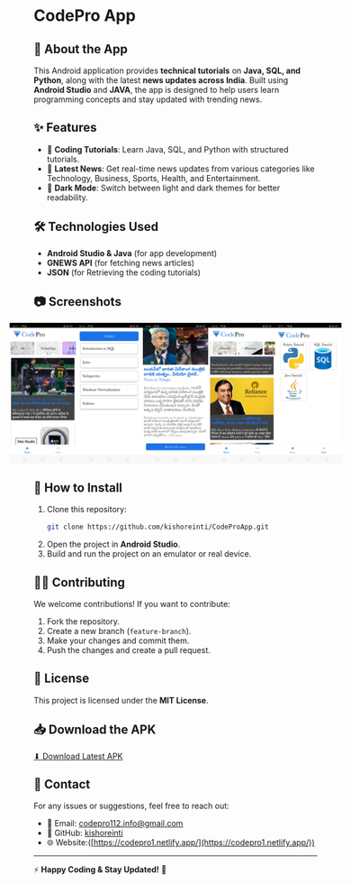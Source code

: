 # CodePro App

## 📱 About the App
This Android application provides **technical tutorials** on **Java, SQL, and Python**, along with the latest **news updates across India**. Built using **Android Studio** and **JAVA**, the app is designed to help users learn programming concepts and stay updated with trending news.

## ✨ Features
- 📖 **Coding Tutorials**: Learn Java, SQL, and Python with structured tutorials.
- 📰 **Latest News**: Get real-time news updates from various categories like Technology, Business, Sports, Health, and Entertainment.
- 🌙 **Dark Mode**: Switch between light and dark themes for better readability.

## 🛠️ Technologies Used
- **Android Studio & Java** (for app development)
- **GNEWS API** (for fetching news articles)
- **JSON** (for Retrieving the coding tutorials)

## 📷 Screenshots
<div style="display: flex; justify-content: center;">
<img src="IMG-20250306-WA0003.jpg" width="120" height="250">

<img src="IMG-20250306-WA0004.jpg" width="120" height="250">

<img src="IMG-20250306-WA0005.jpg" width="120" height="250">

<img src="IMG-20250306-WA0006.jpg" width="120" height="250">

<img src="IMG-20250306-WA0007.jpg" width="120" height="250">
</div>

## 🚀 How to Install
1. Clone this repository:
   ```bash
   git clone https://github.com/kishoreinti/CodeProApp.git
   ```
2. Open the project in **Android Studio**.
3. Build and run the project on an emulator or real device.

## 👨‍💻 Contributing
We welcome contributions! If you want to contribute:
1. Fork the repository.
2. Create a new branch (`feature-branch`).
3. Make your changes and commit them.
4. Push the changes and create a pull request.

## 📜 License
This project is licensed under the **MIT License**.

## 📥 Download the APK
[⬇ Download Latest APK](https://github.com/kishoreinti/CodeProApp/releases/latest/download/codepro.apk)


## 📩 Contact
For any issues or suggestions, feel free to reach out:
- 📧 Email: [codepro112.info@gmail.com](mailto:codepro112.info@gmail.com)
- 🔗 GitHub: [kishoreinti](https://github.com/kishoreinti)
- 🌐 Website:([https://codepro1.netlify.app/](https://codepro1.netlify.app/))

---
⚡ **Happy Coding & Stay Updated!** 🚀

